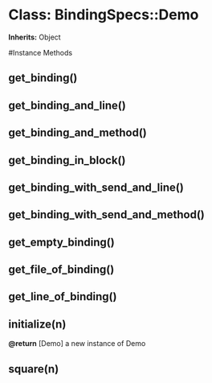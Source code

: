 # Class: BindingSpecs::Demo
**Inherits:** Object
    




#Instance Methods
## get_binding() [](#method-i-get_binding)

## get_binding_and_line() [](#method-i-get_binding_and_line)

## get_binding_and_method() [](#method-i-get_binding_and_method)

## get_binding_in_block() [](#method-i-get_binding_in_block)

## get_binding_with_send_and_line() [](#method-i-get_binding_with_send_and_line)

## get_binding_with_send_and_method() [](#method-i-get_binding_with_send_and_method)

## get_empty_binding() [](#method-i-get_empty_binding)

## get_file_of_binding() [](#method-i-get_file_of_binding)

## get_line_of_binding() [](#method-i-get_line_of_binding)

## initialize(n) [](#method-i-initialize)

**@return** [Demo] a new instance of Demo

## square(n) [](#method-i-square)

